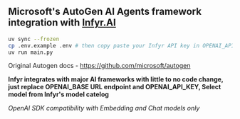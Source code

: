 ## Microsoft's AutoGen AI Agents framework integration with [Infyr.AI](https://infyr.ai/)

```bash
uv sync --frozen
cp .env.example .env # then copy paste your Infyr API key in OPENAI_API_KEY=
uv run main.py
```

Original Autogen docs - https://github.com/microsoft/autogen

**Infyr integrates with major AI frameworks with little to no code change, just replace OPENAI_BASE URL endpoint and OPENAI_API_KEY, Select model from Infyr's model catelog**


*OpenAI SDK compatibility with Embedding and Chat models only*